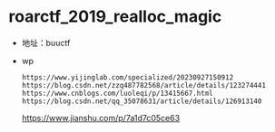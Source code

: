 # roarctf_2019_realloc_magic

* 地址：buuctf

* wp

  ```
  https://www.yijinglab.com/specialized/20230927150912
  https://blog.csdn.net/zzq487782568/article/details/123274441
  https://www.cnblogs.com/luoleqi/p/13415667.html
  https://blog.csdn.net/qq_35078631/article/details/126913140
  ```
  
  https://www.jianshu.com/p/7a1d7c05ce63